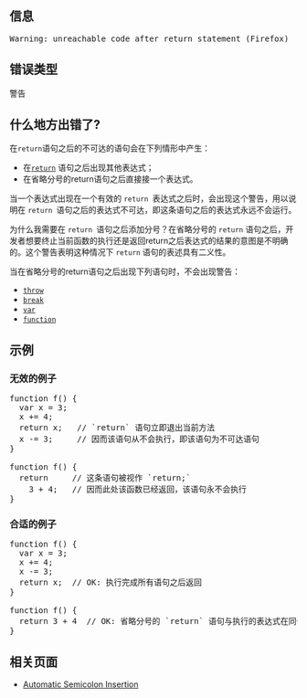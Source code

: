 ## 信息

<pre class="syntaxbox">Warning: unreachable code after return statement (Firefox)
</pre>

## 错误类型

警告

## 什么地方出错了?

在`return`语句之后的不可达的语句会在下列情形中产生：

*   在[`return`](/zh-CN/docs/Web/JavaScript/Reference/Statements/return "return 语句终止函数的执行，并返回一个指定的值给函数调用者。") 语句之后出现其他表达式；
*   在省略分号的return语句之后直接接一个表达式。

当一个表达式出现在一个有效的 `return `表达式之后时，会出现这个警告，用以说明在 `return `语句之后的表达式不可达，即这条语句之后的表达式永远不会运行。

为什么我需要在 `return `语句之后添加分号？在省略分号的 `return` 语句之后，开发者想要终止当前函数的执行还是返回return之后表达式的结果的意图是不明确的。这个警告表明这种情况下 `return` 语句的表述具有二义性。

当在省略分号的return语句之后出现下列语句时，不会出现警告：

*   [`throw`](/zh-CN/docs/Web/JavaScript/Reference/Statements/throw "throw 语句用来抛出用户自定义异常。当前函数的执行将会被中止（throw之后的语句将会得不到执行），接着执行流程会转移到第一个 catch 语句块。如果在调用方函数中没有任何catch语句块，那么程序将会被中止。")
*   [`break`](/zh-CN/docs/Web/JavaScript/Reference/Statements/break "break 语句 中止当前循环，switch 语句或 label 语句，并把程序控制流转到紧接着被中止语句后面的语句。")
*   [`var`](/zh-CN/docs/Web/JavaScript/Reference/Statements/var "var声明了一个变量，并且可以同时初始化该变量。")
*   [`function`](/zh-CN/docs/Web/JavaScript/Reference/Statements/function "函数声明用指定的参数声明一个函数。")

## 示例

### 无效的例子

<pre class="brush: js example-bad">function f() {
  var x = 3;
  x += 4;
  return x;   // `return` 语句立即退出当前方法
  x -= 3;     // 因而该语句从不会执行，即该语句为不可达语句
}

function f() {
  return     // 这条语句被视作 `return;`
    3 + 4;   // 因而此处该函数已经返回，该语句永不会执行
}
</pre>

### 合适的例子

<pre class="brush: js example-good">function f() {
  var x = 3;
  x += 4;
  x -= 3;
  return x;  // OK: 执行完成所有语句之后返回
}

function f() {
  return 3 + 4  // OK: 省略分号的 `return` 语句与执行的表达式在同一行
}
</pre>

## 相关页面

*   [Automatic Semicolon Insertion](/zh-CN/docs/Web/JavaScript/Reference/Statements/return#Automatic_Semicolon_Insertion "return 语句终止函数的执行，并返回一个指定的值给函数调用者。")